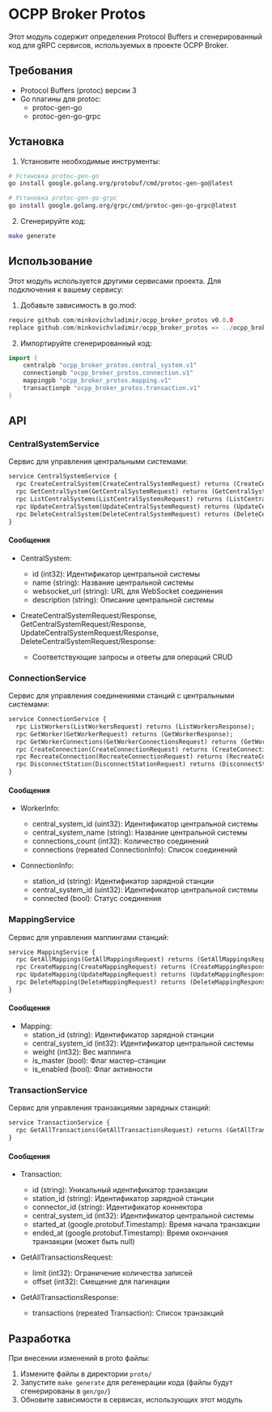 # OCPP Broker Protos

Этот модуль содержит определения Protocol Buffers и сгенерированный код для gRPC сервисов, используемых в проекте OCPP Broker.



## Требования

- Protocol Buffers (protoc) версии 3
- Go плагины для protoc:
  - protoc-gen-go
  - protoc-gen-go-grpc

## Установка

1. Установите необходимые инструменты:
```bash
# Установка protoc-gen-go
go install google.golang.org/protobuf/cmd/protoc-gen-go@latest

# Установка protoc-gen-go-grpc
go install google.golang.org/grpc/cmd/protoc-gen-go-grpc@latest
```

2. Сгенерируйте код:
```bash
make generate
```

## Использование

Этот модуль используется другими сервисами проекта. Для подключения к вашему сервису:

1. Добавьте зависимость в go.mod:
```go
require github.com/minkovichvladimir/ocpp_broker_protos v0.0.0
replace github.com/minkovichvladimir/ocpp_broker_protos => ../ocpp_broker_protos
```

2. Импортируйте сгенерированный код:
```go
import (
    centralpb "ocpp_broker_protos.central_system.v1"
    connectionpb "ocpp_broker_protos.connection.v1"
    mappingpb "ocpp_broker_protos.mapping.v1"
    transactionpb "ocpp_broker_protos.transaction.v1"
)
```

## API

### CentralSystemService

Сервис для управления центральными системами:

```protobuf
service CentralSystemService {
  rpc CreateCentralSystem(CreateCentralSystemRequest) returns (CreateCentralSystemResponse) {}
  rpc GetCentralSystem(GetCentralSystemRequest) returns (GetCentralSystemResponse) {}
  rpc ListCentralSystems(ListCentralSystemsRequest) returns (ListCentralSystemsResponse) {}
  rpc UpdateCentralSystem(UpdateCentralSystemRequest) returns (UpdateCentralSystemResponse) {}
  rpc DeleteCentralSystem(DeleteCentralSystemRequest) returns (DeleteCentralSystemResponse) {}
}
```

#### Сообщения

- CentralSystem:
  - id (int32): Идентификатор центральной системы
  - name (string): Название центральной системы
  - websocket_url (string): URL для WebSocket соединения
  - description (string): Описание центральной системы

- CreateCentralSystemRequest/Response, GetCentralSystemRequest/Response, UpdateCentralSystemRequest/Response, DeleteCentralSystemRequest/Response:
  - Соответствующие запросы и ответы для операций CRUD

### ConnectionService

Сервис для управления соединениями станций с центральными системами:

```protobuf
service ConnectionService {
  rpc ListWorkers(ListWorkersRequest) returns (ListWorkersResponse);
  rpc GetWorker(GetWorkerRequest) returns (GetWorkerResponse);
  rpc GetWorkerConnections(GetWorkerConnectionsRequest) returns (GetWorkerConnectionsResponse);
  rpc CreateConnection(CreateConnectionRequest) returns (CreateConnectionResponse);
  rpc RecreateConnection(RecreateConnectionRequest) returns (RecreateConnectionResponse);
  rpc DisconnectStation(DisconnectStationRequest) returns (DisconnectStationResponse);
}
```

#### Сообщения

- WorkerInfo:
  - central_system_id (uint32): Идентификатор центральной системы
  - central_system_name (string): Название центральной системы
  - connections_count (int32): Количество соединений
  - connections (repeated ConnectionInfo): Список соединений

- ConnectionInfo:
  - station_id (string): Идентификатор зарядной станции
  - central_system_id (uint32): Идентификатор центральной системы
  - connected (bool): Статус соединения

### MappingService

Сервис для управления маппингами станций:

```protobuf
service MappingService {
  rpc GetAllMappings(GetAllMappingsRequest) returns (GetAllMappingsResponse) {}
  rpc CreateMapping(CreateMappingRequest) returns (CreateMappingResponse) {}
  rpc UpdateMapping(UpdateMappingRequest) returns (UpdateMappingResponse) {}
  rpc DeleteMapping(DeleteMappingRequest) returns (DeleteMappingResponse) {}
}
```

#### Сообщения

- Mapping:
  - station_id (string): Идентификатор зарядной станции
  - central_system_id (int32): Идентификатор центральной системы
  - weight (int32): Вес маппинга
  - is_master (bool): Флаг мастер-станции
  - is_enabled (bool): Флаг активности

### TransactionService

Сервис для управления транзакциями зарядных станций:

```protobuf
service TransactionService {
  rpc GetAllTransactions(GetAllTransactionsRequest) returns (GetAllTransactionsResponse) {}
}
```

#### Сообщения

- Transaction:
  - id (string): Уникальный идентификатор транзакции
  - station_id (string): Идентификатор зарядной станции
  - connector_id (string): Идентификатор коннектора
  - central_system_id (int32): Идентификатор центральной системы
  - started_at (google.protobuf.Timestamp): Время начала транзакции
  - ended_at (google.protobuf.Timestamp): Время окончания транзакции (может быть null)

- GetAllTransactionsRequest:
  - limit (int32): Ограничение количества записей
  - offset (int32): Смещение для пагинации

- GetAllTransactionsResponse:
  - transactions (repeated Transaction): Список транзакций

## Разработка

При внесении изменений в proto файлы:

1. Измените файлы в директории `proto/`
2. Запустите `make generate` для регенерации кода (файлы будут сгенерированы в `gen/go/`)
3. Обновите зависимости в сервисах, использующих этот модуль 